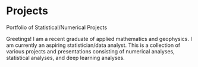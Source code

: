 # Projects
Portfolio of Statistical/Numerical Projects 

Greetings! I am a recent graduate of applied mathematics and geophysics.
I am currently an aspiring statistician/data analyst. This is a collection of various projects and presentations consisting of numerical analyses, statistical analyses, and
deep learning analyses.
